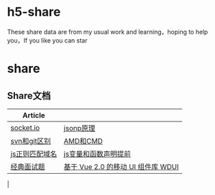 # h5-share
These share data are from my usual work and learning，hoping to help you，If you like you can star

# share

## Share文档
| Article | |
| --------- | --------- |
|[socket.io](https://github.com/stjw7098/h5-share/issues/1)|[jsonp原理](https://github.com/stjw7098/h5-share/issues/2)|
|[svn和git区别](https://github.com/stjw7098/h5-share/issues/3)|[AMD和CMD](https://github.com/stjw7098/h5-share/issues/4)|
|[js正则匹配域名](https://github.com/stjw7098/h5-share/issues/5)|[js变量和函数声明提前](https://github.com/stjw7098/h5-share/issues/6)|
|[经典面试题](https://github.com/stjw7098/h5-share/issues/7)|[基于 Vue 2.0 的移动 UI 组件库 WDUI](https://github.com/stjw7098/h5-share/issues8)|
|
